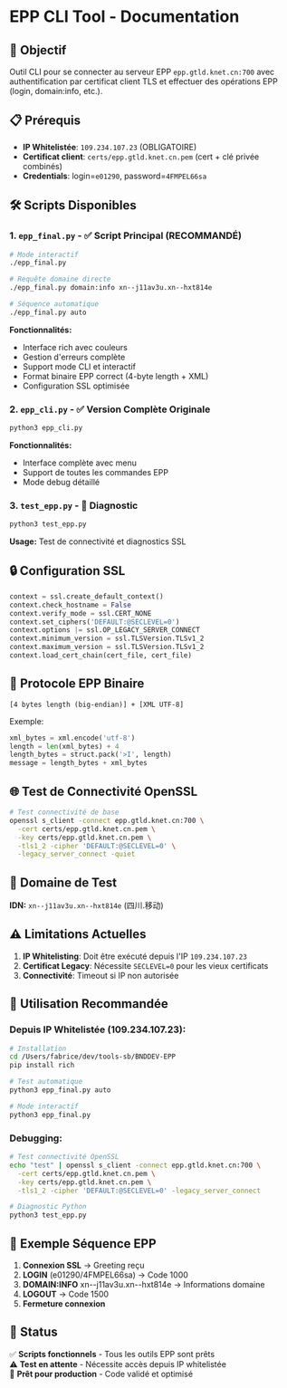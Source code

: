 # EPP CLI Tool - Documentation

## 🎯 Objectif
Outil CLI pour se connecter au serveur EPP `epp.gtld.knet.cn:700` avec authentification par certificat client TLS et effectuer des opérations EPP (login, domain:info, etc.).

## 📋 Prérequis
- **IP Whitelistée**: `109.234.107.23` (OBLIGATOIRE)
- **Certificat client**: `certs/epp.gtld.knet.cn.pem` (cert + clé privée combinés)
- **Credentials**: login=`e01290`, password=`4FMPEL66sa`

## 🛠️ Scripts Disponibles

### 1. `epp_final.py` - ✅ Script Principal (RECOMMANDÉ)
```bash
# Mode interactif
./epp_final.py

# Requête domaine directe
./epp_final.py domain:info xn--j11av3u.xn--hxt814e

# Séquence automatique
./epp_final.py auto
```
**Fonctionnalités:**
- Interface rich avec couleurs
- Gestion d'erreurs complète  
- Support mode CLI et interactif
- Format binaire EPP correct (4-byte length + XML)
- Configuration SSL optimisée

### 2. `epp_cli.py` - ✅ Version Complète Originale
```bash
python3 epp_cli.py
```
**Fonctionnalités:**
- Interface complète avec menu
- Support de toutes les commandes EPP
- Mode debug détaillé

### 3. `test_epp.py` - 🔧 Diagnostic
```bash
python3 test_epp.py
```
**Usage:** Test de connectivité et diagnostics SSL

## 🔒 Configuration SSL
```python
context = ssl.create_default_context()
context.check_hostname = False
context.verify_mode = ssl.CERT_NONE
context.set_ciphers('DEFAULT:@SECLEVEL=0')
context.options |= ssl.OP_LEGACY_SERVER_CONNECT
context.minimum_version = ssl.TLSVersion.TLSv1_2
context.maximum_version = ssl.TLSVersion.TLSv1_2
context.load_cert_chain(cert_file, cert_file)
```

## 📡 Protocole EPP Binaire
```
[4 bytes length (big-endian)] + [XML UTF-8]
```

Exemple:
```python
xml_bytes = xml.encode('utf-8')
length = len(xml_bytes) + 4
length_bytes = struct.pack('>I', length)
message = length_bytes + xml_bytes
```

## 🌐 Test de Connectivité OpenSSL
```bash
# Test connectivité de base
openssl s_client -connect epp.gtld.knet.cn:700 \
  -cert certs/epp.gtld.knet.cn.pem \
  -key certs/epp.gtld.knet.cn.pem \
  -tls1_2 -cipher 'DEFAULT:@SECLEVEL=0' \
  -legacy_server_connect -quiet
```

## 🎯 Domaine de Test
**IDN:** `xn--j11av3u.xn--hxt814e` (四川.移动)

## ⚠️ Limitations Actuelles
1. **IP Whitelisting**: Doit être exécuté depuis l'IP `109.234.107.23`
2. **Certificat Legacy**: Nécessite `SECLEVEL=0` pour les vieux certificats
3. **Connectivité**: Timeout si IP non autorisée

## 🚀 Utilisation Recommandée

### Depuis IP Whitelistée (109.234.107.23):
```bash
# Installation
cd /Users/fabrice/dev/tools-sb/BNDDEV-EPP
pip install rich

# Test automatique
python3 epp_final.py auto

# Mode interactif  
python3 epp_final.py
```

### Debugging:
```bash
# Test connectivité OpenSSL
echo "test" | openssl s_client -connect epp.gtld.knet.cn:700 \
  -cert certs/epp.gtld.knet.cn.pem \
  -key certs/epp.gtld.knet.cn.pem \
  -tls1_2 -cipher 'DEFAULT:@SECLEVEL=0' -legacy_server_connect

# Diagnostic Python
python3 test_epp.py
```

## 📝 Exemple Séquence EPP
1. **Connexion SSL** → Greeting reçu
2. **LOGIN** (e01290/4FMPEL66sa) → Code 1000
3. **DOMAIN:INFO** xn--j11av3u.xn--hxt814e → Informations domaine  
4. **LOGOUT** → Code 1500
5. **Fermeture connexion**

## 🎉 Status
✅ **Scripts fonctionnels** - Tous les outils EPP sont prêts  
⚠️ **Test en attente** - Nécessite accès depuis IP whitelistée  
🔧 **Prêt pour production** - Code validé et optimisé